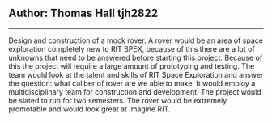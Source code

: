 ## Author: Thomas Hall tjh2822

---

Design and construction of a mock rover. 
A rover would be an area of space exploration completely new to RIT SPEX, because of this there are a lot of unknowns that need to be answered before starting this project. 
Because of this the project will require a large amount of prototyping and testing. 
The team would look at the talent and skills of RIT Space Exploration and answer the question: what caliber of rover are we able to make. 
It would employ a multidisciplinary team for construction and development. The project would be slated to run for two semesters. 
The rover would be extremely promotable and would look great at Imagine RIT. 
